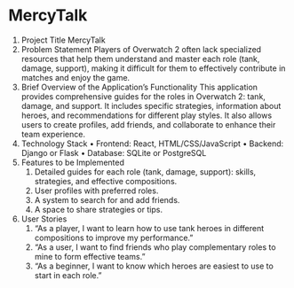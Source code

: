# MercyTalk

1. Project Title
MercyTalk
2. Problem Statement
Players of Overwatch 2 often lack specialized resources that help them understand and master each role (tank, damage, support), making it difficult for them to effectively contribute in matches and enjoy the game.
3. Brief Overview of the Application’s Functionality
This application provides comprehensive guides for the roles in Overwatch 2: tank, damage, and support. It includes specific strategies, information about heroes, and recommendations for different play styles. It also allows users to create profiles, add friends, and collaborate to enhance their team experience.
4. Technology Stack
	•	Frontend: React, HTML/CSS/JavaScript
	•	Backend: Django or Flask
	•	Database: SQLite or PostgreSQL
5. Features to be Implemented
	1.	Detailed guides for each role (tank, damage, support): skills, strategies, and effective compositions.
	2.	User profiles with preferred roles.
	3.	A system to search for and add friends.
	4.	A space to share strategies or tips.	
6. User Stories 
	1.	“As a player, I want to learn how to use tank heroes in different compositions to improve my performance.”
	2.	“As a user, I want to find friends who play complementary roles to mine to form effective teams.”
	3.	“As a beginner, I want to know which heroes are easiest to use to start in each role.”


